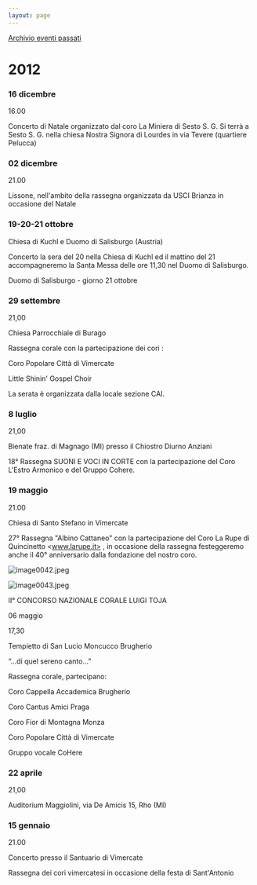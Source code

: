 ```yaml
---
layout: page
---
```


[Archivio eventi passati](..)

# 2012

### 16 dicembre

16.00

Concerto di Natale organizzato dal coro La Miniera di Sesto S. G. Si terrà a Sesto S. G. nella chiesa Nostra Signora di Lourdes in via Tevere (quartiere Pelucca)

### 02 dicembre

21.00

Lissone, nell'ambito della rassegna organizzata da USCI Brianza in occasione del Natale

### 19-20-21 ottobre

Chiesa di Kuchl e Duomo di Salisburgo (Austria)

Concerto la sera del 20 nella Chiesa di Kuchl ed il mattino del 21 accompagneremo la Santa Messa delle ore 11,30 nel Duomo di Salisburgo.

Duomo di Salisburgo - giorno 21 ottobre

### 29 settembre

21,00

Chiesa Parrocchiale di Burago

Rassegna corale con la partecipazione dei cori :

Coro Popolare Città di Vimercate

Little Shinin' Gospel Choir

La serata è organizzata dalla locale sezione CAI.

### 8 luglio

21,00

Bienate fraz. di Magnago (MI) presso il Chiostro Diurno Anziani

18° Rassegna SUONI E VOCI IN CORTE con la partecipazione del Coro L'Estro Armonico e del Gruppo Cohere.

### 19 maggio

21.00

Chiesa di Santo Stefano in Vimercate

27° Rassegna "Albino Cattaneo" con la partecipazione del Coro La Rupe di Quincinetto <www.larupe.it> , in occasione della rassegna festeggeremo anche il 40° anniversario dalla fondazione del nostro coro.

![image0042.jpeg](test_eventi_v1/img/image0042.jpeg)

![image0043.jpeg](test_eventi_v1/img/image0043.jpeg)

II° CONCORSO NAZIONALE CORALE LUIGI TOJA

06 maggio

17,30

Tempietto di San Lucio Moncucco Brugherio

“...di quel sereno canto…”

Rassegna corale, partecipano:

Coro Cappella Accademica Brugherio

Coro Cantus Amici Praga

Coro Fior di Montagna Monza

Coro Popolare Città di Vimercate

Gruppo vocale CoHere

### 22 aprile

21,00

Auditorium Maggiolini, via De Amicis 15, Rho (MI)

### 15 gennaio

21.00

Concerto presso il Santuario di Vimercate

Rassegna dei cori vimercatesi in occasione della festa di Sant'Antonio
